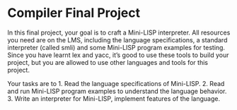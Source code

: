 # Compiler Final Project
In this final project, your goal is to craft a Mini-LISP interpreter. All resources you need are on the LMS, including the language specifications, a standard interpreter (called smli) and some Mini-LISP program examples for testing. Since you have learnt lex and yacc, it’s good to use these tools to build your project, but you are allowed to use other languages and tools for this project.
  
Your tasks are to
    1. Read the language specifications of Mini-LISP.
    2. Read and run Mini-LISP program examples to understand the language behavior.
    3. Write an interpreter for Mini-LISP, implement features of the language.

